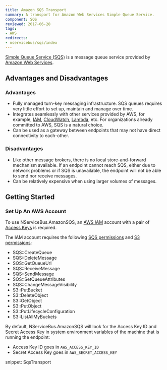 ```yaml
---
title: Amazon SQS Transport
summary: A transport for Amazon Web Services Simple Queue Service.
component: SQS
reviewed: 2017-06-28
tags:
- AWS
redirects:
- nservicebus/sqs/index
---
```


[Simple Queue Service (SQS)](https://aws.amazon.com/sqs/) is a message queue service provided by [Amazon Web Services](https://aws.amazon.com/).


## Advantages and Disadvantages


### Advantages

 * Fully managed turn-key messaging infrastructure. SQS queues requires very little effort to set up, maintain and manage over time.
 * Integrates seamlessly with other services provided by AWS, for example, [IAM](https://aws.amazon.com/documentation/iam/), [CloudWatch](https://aws.amazon.com/cloudwatch/), [Lambda](https://aws.amazon.com/lambda/), etc. For organizations already committed to AWS, SQS is a natural choice.
 * Can be used as a gateway between endpoints that may not have direct connectivity to each-other.


### Disadvantages

 * Like other message brokers, there is no local store-and-forward mechanism available. If an endpoint cannot reach SQS, either due to network problems or if SQS is unavailable, the endpoint will not be able to send nor receive messages.
 * Can be relatively expensive when using larger volumes of messages.


## Getting Started


### Set Up An AWS Account

To use NServiceBus.AmazonSQS, an [AWS IAM](http://docs.aws.amazon.com/IAM/latest/UserGuide/introduction.html) account with a pair of [Access Keys](http://docs.aws.amazon.com/AWSSimpleQueueService/latest/SQSDeveloperGuide/sqs-getting-started.html) is required.

The IAM account requires the following [SQS permissions](http://docs.aws.amazon.com/AWSSimpleQueueService/latest/SQSDeveloperGuide/sqs-api-permissions-reference.html) and [S3 permissions](http://docs.aws.amazon.com/AmazonS3/latest/dev/using-with-s3-actions.html):

 * SQS::CreateQueue
 * SQS::DeleteMessage
 * SQS::GetQueueUrl
 * SQS::ReceiveMessage
 * SQS::SendMessage
 * SQS::SetQueueAttributes
 * SQS::ChangeMessageVisibility
 * S3::PutBucket
 * S3::DeleteObject
 * S3::GetObject
 * S3::PutObject
 * S3::PutLifecycleConfiguration
 * S3::ListAllMyBuckets

By default, NServiceBus.AmazonSQS will look for the Access Key ID and Secret Access Key in system environment variables of the machine that is running the endpoint:

 * Access Key ID goes in `AWS_ACCESS_KEY_ID`
 * Secret Access Key goes in `AWS_SECRET_ACCESS_KEY`

snippet: SqsTransport
